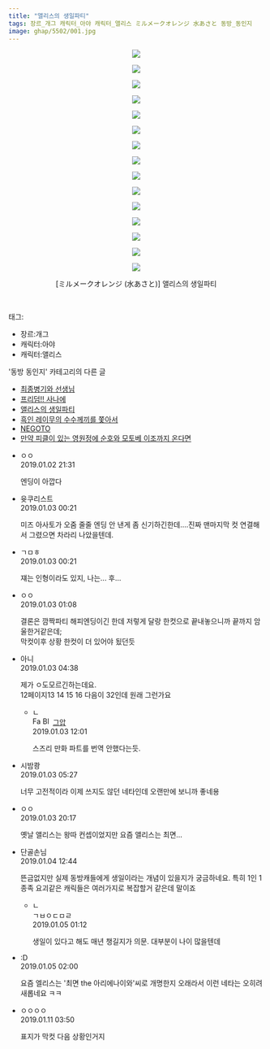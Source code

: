 ```yaml
---
title: "앨리스의 생일파티"
tags: 장르_개그 캐릭터_아야 캐릭터_앨리스 ミルメークオレンジ 水あさと 동방_동인지
image: ghap/5502/001.jpg
---
```

<div class="article">
<p style="text-align: center; clear: none; float: none;"><img src="{{ site.nasurl }}/ghap/5502/001.jpg"/></p>
<p style="text-align: center; clear: none; float: none;"><img src="{{ site.nasurl }}/ghap/5502/002.jpg"/></p>
<p style="text-align: center; clear: none; float: none;"><img src="{{ site.nasurl }}/ghap/5502/003.jpg"/></p>
<p style="text-align: center; clear: none; float: none;"><img src="{{ site.nasurl }}/ghap/5502/004.jpg"/></p>
<p style="text-align: center; clear: none; float: none;"><img src="{{ site.nasurl }}/ghap/5502/005.jpg"/></p>
<p style="text-align: center; clear: none; float: none;"><img src="{{ site.nasurl }}/ghap/5502/006.jpg"/></p>
<p style="text-align: center; clear: none; float: none;"><img src="{{ site.nasurl }}/ghap/5502/007.jpg"/></p>
<p style="text-align: center; clear: none; float: none;"><img src="{{ site.nasurl }}/ghap/5502/008.jpg"/></p>
<p style="text-align: center; clear: none; float: none;"><img src="{{ site.nasurl }}/ghap/5502/009.jpg"/></p>
<p style="text-align: center; clear: none; float: none;"><img src="{{ site.nasurl }}/ghap/5502/010.jpg"/></p>
<p style="text-align: center; clear: none; float: none;"><img src="{{ site.nasurl }}/ghap/5502/011.jpg"/></p>
<p style="text-align: center; clear: none; float: none;"><img src="{{ site.nasurl }}/ghap/5502/012.jpg"/></p>
<p style="text-align: center; clear: none; float: none;"><img src="{{ site.nasurl }}/ghap/5502/013.jpg"/></p>
<p style="text-align: center; clear: none; float: none;"><img src="{{ site.nasurl }}/ghap/5502/014.jpg"/></p>
<p style="text-align: center; clear: none; float: none;"><img src="{{ site.nasurl }}/ghap/5502/015.jpg"/></p>
<p style="text-align: center; clear: none; float: none;">[ミルメークオレンジ (水あさと)] 앨리스의 생일파티</p>
<p><br/></p>
</div><div class="tagTrail">
<p>태그: </p>
<ul>
<li>장르:개그</li>
<li>캐릭터:아야</li>
<li>캐릭터:앨리스</li>
</ul>
</div><div class="another">
<p>'동방 동인지' 카테고리의 다른 글</p>
<ul>
<li><a href="/2019-01-05-ghap_5513">최종병기와 선생님</a></li>
<li><a href="/2019-01-02-ghap_5507">프리덤!! 사나에</a></li>
<li><a href="/2019-01-02-ghap_5502">앨리스의 생일파티</a></li>
<li><a href="/2019-01-02-ghap_5491">흑인 레이무의 수수께끼를 쫓아서</a></li>
<li><a href="/2018-12-31-ghap_5459">NEGOTO</a></li>
<li><a href="/2018-12-26-ghap_5447">만약 피클이 있는 영원정에 순호와 모토베 이조까지 온다면</a></li>
</ul>
</div><div class="comment">
<ul>
<li class="cb_thumb_off" id="comment15401365">
<div class="cb_comment_area">
<div class="cb_info_area">
<div class="cb_section">
<span class="cb_nick_name">ㅇㅇ</span>
</div>
<div class="cb_section">
<span class="cb_date">2019.01.02 21:31 </span>
</div>
</div>
<div class="cb_dsc_comment">
<p class="cb_dsc">
											엔딩이 아깝다
										</p>
</div>
</div></li>
<li class="cb_thumb_off" id="comment15401616">
<div class="cb_comment_area">
<div class="cb_info_area">
<div class="cb_section">
<span class="cb_nick_name">윳쿠리스트</span>
</div>
<div class="cb_section">
<span class="cb_date">2019.01.03 00:21 </span>
</div>
</div>
<div class="cb_dsc_comment">
<p class="cb_dsc">
											미즈 아사토가 오줌 줄줄 엔딩 안 낸게 좀 신기하긴한데....진짜 맨마지막 컷 연결해서 그렸으면 차라리 나았을텐데.
										</p>
</div>
</div></li>
<li class="cb_thumb_off" id="comment15401618">
<div class="cb_comment_area">
<div class="cb_info_area">
<div class="cb_section">
<span class="cb_nick_name">ㄱㅁㅎ</span>
</div>
<div class="cb_section">
<span class="cb_date">2019.01.03 00:21 </span>
</div>
</div>
<div class="cb_dsc_comment">
<p class="cb_dsc">
											쟤는 인형이라도 있지, 나는... 후...
										</p>
</div>
</div></li>
<li class="cb_thumb_off" id="comment15401690">
<div class="cb_comment_area">
<div class="cb_info_area">
<div class="cb_section">
<span class="cb_nick_name">ㅇㅇ</span>
</div>
<div class="cb_section">
<span class="cb_date">2019.01.03 01:08 </span>
</div>
</div>
<div class="cb_dsc_comment">
<p class="cb_dsc">
											결론은 깜짝파티 해피엔딩이긴 한데 저렇게 달랑 한컷으로 끝내놓으니까 끝까지 암울한거같은데;<br/>
막컷이후 상황 한컷이 더 있어야 됬던듯
										</p>
</div>
</div></li>
<li class="cb_thumb_off" id="comment15401841">
<div class="cb_comment_area">
<div class="cb_info_area">
<div class="cb_section">
<span class="cb_nick_name">아니</span>
</div>
<div class="cb_section">
<span class="cb_date">2019.01.03 04:38 </span>
</div>
</div>
<div class="cb_dsc_comment">
<p class="cb_dsc">
											제가 ㅇ도모르긴하는데요.<br/>
12페이지13 14 15 16 다음이 32인데 원래 그런가요
										</p>
</div>
<ul>
<li class="cb_thumb_off" id="comment15402025">
<span class="cb_bu_subnode">ㄴ</span>
<div class="cb_comment_area">
<div class="cb_info_area">
<div class="cb_section">
<span class="cb_nick_name"><img alt="Favicon of https://ghaptouhou.tistory.com" height="16" onerror="this.onerror=null;this.parentNode.removeChild(this)" src="https://ghaptouhou.tistory.com/favicon.ico" width="16"/> <img alt="BlogIcon" height="16" onerror="this.parentNode.removeChild(this)" src="https://ghaptouhou.tistory.com/index.gif" width="16"/> <a href="https://ghaptouhou.tistory.com" onclick="return openLinkInNewWindow(this)"> 그압</a><span class="tistoryProfileLayerTrigger" onclick='TistoryProfile.show(event, this, {"title":"\uc800\uae30 \uc774\uac70 \ub098\uc911\uc5d0 \uc218\uc815 \uac00\ub2a5\ud558\ub098\uc694","url":"https:\/\/ghap.tistory.com","nickname":"\uadf8\uc555","items":[]}); return false;'></span></span>
</div>
<div class="cb_section">
<span class="cb_date">2019.01.03 12:01 </span>
</div>
</div>
<div class="cb_dsc_comment">
<p class="cb_dsc">
																스즈리 만화 파트를 번역 안했다는듯.
															</p>
</div>
</div>
</li>
</ul>
</div></li>
<li class="cb_thumb_off" id="comment15401849">
<div class="cb_comment_area">
<div class="cb_info_area">
<div class="cb_section">
<span class="cb_nick_name">시밤쾅</span>
</div>
<div class="cb_section">
<span class="cb_date">2019.01.03 05:27 </span>
</div>
</div>
<div class="cb_dsc_comment">
<p class="cb_dsc">
											너무 고전적이라 이제 쓰지도 않던 네타인데 오랜만에 보니까 좋네용
										</p>
</div>
</div></li>
<li class="cb_thumb_off" id="comment15402316">
<div class="cb_comment_area">
<div class="cb_info_area">
<div class="cb_section">
<span class="cb_nick_name">ㅇㅇ</span>
</div>
<div class="cb_section">
<span class="cb_date">2019.01.03 20:17 </span>
</div>
</div>
<div class="cb_dsc_comment">
<p class="cb_dsc">
											옛날 앨리스는 왕따 컨셉이었지만 요즘 앨리스는 최면...
										</p>
</div>
</div></li>
<li class="cb_thumb_off" id="comment15403162">
<div class="cb_comment_area">
<div class="cb_info_area">
<div class="cb_section">
<span class="cb_nick_name">단골손님</span>
</div>
<div class="cb_section">
<span class="cb_date">2019.01.04 12:44 </span>
</div>
</div>
<div class="cb_dsc_comment">
<p class="cb_dsc">
											뜬금없지만 실제 동방캐들에게 생일이라는 개념이 있을지가 궁금하네요. 특히 1인 1종족 요괴같은 캐릭들은 여러가지로 복잡할거 같은데 말이죠
										</p>
</div>
<ul>
<li class="cb_thumb_off" id="comment15403712">
<span class="cb_bu_subnode">ㄴ</span>
<div class="cb_comment_area">
<div class="cb_info_area">
<div class="cb_section">
<span class="cb_nick_name">ㄱㅂㅇㄷㅁㄹ</span>
</div>
<div class="cb_section">
<span class="cb_date">2019.01.05 01:12 </span>
</div>
</div>
<div class="cb_dsc_comment">
<p class="cb_dsc">
																생일이 있다고 해도 매년 챙길지가 의문. 대부분이 나이 많을텐데
															</p>
</div>
</div>
</li>
</ul>
</div></li>
<li class="cb_thumb_off" id="comment15403765">
<div class="cb_comment_area">
<div class="cb_info_area">
<div class="cb_section">
<span class="cb_nick_name">:D</span>
</div>
<div class="cb_section">
<span class="cb_date">2019.01.05 02:00 </span>
</div>
</div>
<div class="cb_dsc_comment">
<p class="cb_dsc">
											요즘 엘리스는 '최면 the 아리에나이와'씨로 개명한지 오래라서 이런 네타는 오히려 새롭네요 ㅋㅋ
										</p>
</div>
</div></li>
<li class="cb_thumb_off" id="comment15407927">
<div class="cb_comment_area">
<div class="cb_info_area">
<div class="cb_section">
<span class="cb_nick_name">ㅇㅇㅇㅇ</span>
</div>
<div class="cb_section">
<span class="cb_date">2019.01.11 03:50 </span>
</div>
</div>
<div class="cb_dsc_comment">
<p class="cb_dsc">
											표지가 막컷 다음 상황인거지
										</p>
</div>
</div></li>
</ul>
</div>